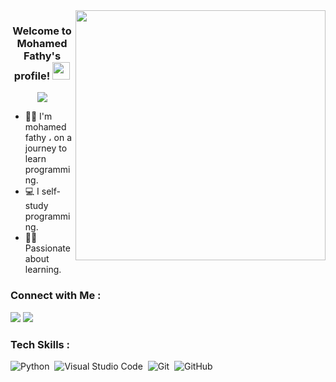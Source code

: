 <img width="400" align="right" src="https://media.tenor.com/flflC6GFzO8AAAAd/sultan-alrefaei-programmer.gif">

<h3 align="center">
  Welcome to Mohamed Fathy's profile!
  <img src="https://media.giphy.com/media/hvRJCLFzcasrR4ia7z/giphy.gif" width="28">
</h3>

<!-- Typing SVG by DenverCoder1 - https://github.com/DenverCoder1/readme-typing-svg -->
<p align="center">
  <a href="https://github.com/DenverCoder1/readme-typing-svg"><img src="https://readme-typing-svg.herokuapp.com/?lines=On%20a%20journey%20to%20learn%20programming&font=Fira%20Code&center=true&width=440&height=45&color=363636&vCenter=true&size=22"></a>
</p>

- 👨‍💼 I'm mohamed fathy ، on a journey to learn programming.
- 💻 I self-study programming.
- 🙋‍♂️ Passionate about learning.

### Connect with Me :

<a href="https://www.linkedin.com/in/mohammmedfathy/" target="_blank"><img src="https://img.shields.io/badge/-Mohamed%20Fathy-0077B5?style=for-the-badge&logo=Linkedin&logoColor=white"/></a>
<a href="https://mohamedfathy.com/" target="_blank"><img src="https://img.shields.io/badge/-My%20Website-05122A?style=for-the-badge&logo=website"/></a>


### Tech Skills :

![Python](https://img.shields.io/badge/-Python%20-05122A?style=flat&logo=python)&nbsp;
![Visual Studio Code](https://img.shields.io/badge/-Visual%20Studio%20Code-05122A?style=flat&logo=visual-studio-code&logoColor=007ACC)&nbsp;
![Git](https://img.shields.io/badge/-Git-05122A?style=flat&logo=git)&nbsp;
![GitHub](https://img.shields.io/badge/-GitHub-05122A?style=flat&logo=github)&nbsp;
